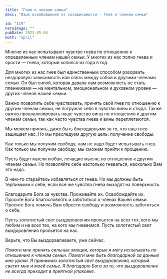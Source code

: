 ```yaml
---
title: "Гнев к членам семьи"
desc: "Язык освобождения от созависимости - Гнев к членам семьи"

id: "119"
heroImage: ""
pubDate: 2023-05-04
moth: "april"
---
```


Многие из нас испытывают чувство гнева по отношению к определенным членам
нашей семьи. У многих из нас полно гнева и ярости — гнева, который копился из
года в год.

Для многих из нас гнев был единственным способом разорвать нездоровую
зависимость или связь между собой и другими членами семьи. Он был силой,
которая давала нам возможность не стать пленниками — на ментальном,
эмоциональном и духовном уровне — других членов нашей семьи.

Важно позволить себе чувствовать, принять свой гнев по отношению к другим
членам семьи, не погружая себя в чувство вины и стыда. Также важно
проанализировать наше чувство вины по отношению к другим членам семьи, так как
часто чувства гнева и вины переплетаются.

Мы можем принять, даже быть благодарными за то, что наш гнев защищает нас. Но
мы преследуем другую цель: получение свободы.

Как только мы получим свободу, нам не надо будет испытывать гнев. Как только
мы получим свободу, мы сможем прийти к прощению.

Пусть будут мысли любви, лечащие мысли, по отношению к другим членам семьи. Но
позволяйте себе настолько гневаться, насколько Вам это надо.

В чем-то старайтесь избавляться от гнева. Но мы должны быть терпимыми к себе,
если все же чувства гнева выходят на поверхность.

Благодарите Бога за чувства. Проживайте их. Освобождайте их. Просите Бога
благословлять и заботиться о членах Вашей семьи. Просите Бога помочь Вам
обрести свободу и возможность заботиться о себе.

Пусть золотистый свет выздоровления прольется на всех тех, кого мы любим и на
всех тех, на кого мы гневаемся. Пусть золотистый свет выздоровления прольется
на нас.

Верьте, что Вы выздоравливаете, уже сейчас.

_Помоги_ _мне_ _принять_ _сильные_ _эмоции,_ _которые_ _я_ _могу_ _испытывать_
_по_ _отношению_ _к_ _членам_ _семьи._ _Помоги_ _мне_ _быть_ _благодарной_
_за_ _данные_ _мне_ _уроки._ _Я_ _принимаю_ _золотистый_ _свет_
_выздоровления,_ _который_ _светит_ _мне_ _и_ _моей_ _семье._ _Я_ _благодарю_
_Бога_ _за_ _то,_ _что_ _выздоровление_ _не_ _всегда_ _приходит_ _в_
_приятной_ _упаковке._
